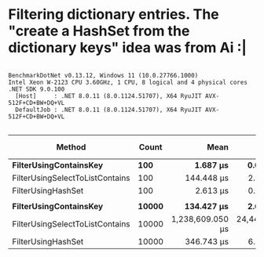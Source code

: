 # Filtering dictionary entries. The "create a HashSet from the dictionary keys" idea was from Ai :|


```

BenchmarkDotNet v0.13.12, Windows 11 (10.0.27766.1000)
Intel Xeon W-2123 CPU 3.60GHz, 1 CPU, 8 logical and 4 physical cores
.NET SDK 9.0.100
  [Host]     : .NET 8.0.11 (8.0.1124.51707), X64 RyuJIT AVX-512F+CD+BW+DQ+VL
  DefaultJob : .NET 8.0.11 (8.0.1124.51707), X64 RyuJIT AVX-512F+CD+BW+DQ+VL


```
| Method                          | Count | Mean             | Error          | StdDev         | Median           | Ratio    | RatioSD | Gen0        | Gen1       | Gen2    | Allocated    | Alloc Ratio |
|-------------------------------- |------ |-----------------:|---------------:|---------------:|-----------------:|---------:|--------:|------------:|-----------:|--------:|-------------:|------------:|
| **FilterUsingContainsKey**          | **100**   |         **1.687 μs** |      **0.0559 μs** |      **0.1621 μs** |         **1.634 μs** |     **1.00** |    **0.00** |      **0.4616** |          **-** |       **-** |      **1.95 KB** |        **1.00** |
| FilterUsingSelectToListContains | 100   |       144.448 μs |      2.7218 μs |      7.0743 μs |       142.945 μs |    85.33 |    8.30 |     30.2734 |          - |       - |    128.51 KB |       66.06 |
| FilterUsingHashSet              | 100   |         2.613 μs |      0.0515 μs |      0.0755 μs |         2.599 μs |     1.50 |    0.13 |      0.9003 |          - |       - |       3.8 KB |        1.95 |
|                                 |       |                  |                |                |                  |          |         |             |            |         |              |             |
| **FilterUsingContainsKey**          | **10000** |       **134.427 μs** |      **2.6406 μs** |      **4.6936 μs** |       **134.017 μs** |     **1.00** |    **0.00** |     **36.8652** |     **0.2441** |       **-** |    **157.03 KB** |        **1.00** |
| FilterUsingSelectToListContains | 10000 | 1,238,609.050 μs | 24,447.2897 μs | 51,567.6314 μs | 1,218,485.050 μs | 9,262.42 |  538.27 | 303000.0000 | 21000.0000 |       - | 1284454.3 KB |    8,179.61 |
| FilterUsingHashSet              | 10000 |       346.743 μs |      6.3275 μs |      9.4707 μs |       342.800 μs |     2.57 |    0.09 |     76.1719 |    38.0859 | 38.0859 |    315.08 KB |        2.01 |
